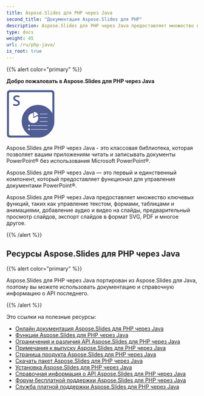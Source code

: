 ```yaml
---
title: Aspose.Slides для PHP через Java
second_title: "Документация Aspose.Slides для PHP"
description: Aspose.Slides для PHP через Java предоставляет множество ключевых функций, таких как управление текстом, формами, таблицами и анимациями, добавление аудио и видео на слайды, предварительный просмотр слайдов, экспорт слайдов в формат SVG, PDF и многое другое.
type: docs
weight: 45
url: /ru/php-java/
is_root: true
---
```


{{% alert color="primary" %}}

**Добро пожаловать в Aspose.Slides для PHP через Java**

![Логотип продукта Aspose.Slides для PHP через Java](aspose_slides-for-php-via-java.png)

Aspose.Slides для PHP через Java - это классовая библиотека, которая позволяет вашим приложениям читать и записывать документы PowerPoint® без использования Microsoft PowerPoint®.

Aspose.Slides для PHP через Java — это первый и единственный компонент, который предоставляет функционал для управления документами PowerPoint®.

Aspose.Slides для PHP через Java предоставляет множество ключевых функций, таких как управление текстом, формами, таблицами и анимациями, добавление аудио и видео на слайды, предварительный просмотр слайдов, экспорт слайдов в формат SVG, PDF и многое другое.

{{% /alert %}}

## Ресурсы Aspose.Slides для PHP через Java

{{% alert color="primary" %}}

Aspose.Slides для PHP через Java портирован из Aspose.Slides для Java, поэтому вы можете использовать документацию и справочную информацию о API последнего.

{{% /alert %}}

Это ссылки на полезные ресурсы:

- [Онлайн документация Aspose.Slides для PHP через Java](/slides/ru/php-java/)
- [Функции Aspose.Slides для PHP через Java](/slides/ru/php-java/features-overview/)
- [Ограничения и различия API Aspose.Slides для PHP через Java](/slides/ru/php-java/limitations-and-api-differences/)
- [Примечания к выпуску Aspose.Slides для PHP через Java](https://releases.aspose.com/slides/php-java/release-notes/)
- [Страница продукта Aspose.Slides для PHP через Java](https://products.aspose.com/slides/php-java/)
- [Скачать пакет Aspose.Slides для PHP через Java](https://releases.aspose.com/slides/php-java/)
- [Установка Aspose.Slides для PHP через Java](/slides/ru/php-java/installation/)
- [Справочная информация о API Aspose.Slides для PHP через Java](https://reference.aspose.com/slides/php-java/)
- [Форум бесплатной поддержки Aspose.Slides для PHP через Java](https://forum.aspose.com/c/slides/11)
- [Служба платной поддержки Aspose.Slides для PHP через Java](https://helpdesk.aspose.com/)